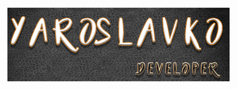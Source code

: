 [![Header](https://github.com/kutsmyda/kutsmyda/blob/main/assets/avatar.png)](https://www.facebook.com/slava.slaa/)
